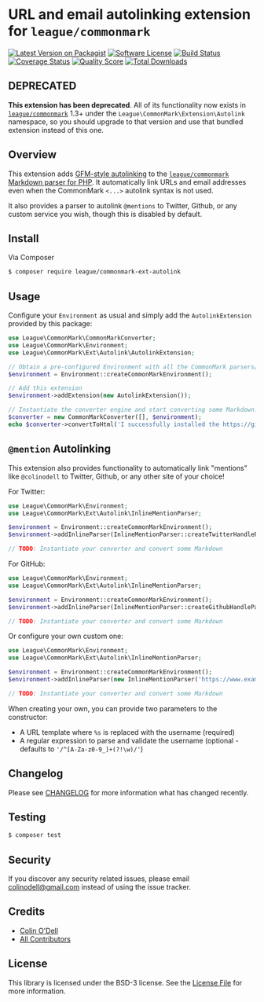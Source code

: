 # URL and email autolinking extension for `league/commonmark`

[![Latest Version on Packagist][ico-version]][link-packagist]
[![Software License][ico-license]](LICENSE.md)
[![Build Status][ico-travis]][link-travis]
[![Coverage Status][ico-scrutinizer]][link-scrutinizer]
[![Quality Score][ico-code-quality]][link-code-quality]
[![Total Downloads][ico-downloads]][link-downloads]

## DEPRECATED

**This extension has been deprecated**.  All of its functionality now exists in [`league/commonmark`][link-league-commonmark] 1.3+ under the `League\CommonMark\Extension\Autolink` namespace, so you should upgrade to that version and use that bundled extension instead of this one.

## Overview

This extension adds [GFM-style autolinking][link-gfm-spec-autolinking] to the [`league/commonmark` Markdown parser for PHP][link-league-commonmark].  It automatically link URLs and email addresses even when the CommonMark `<...>` autolink syntax is not used.

It also provides a parser to autolink `@mentions` to Twitter, Github, or any custom service you wish, though this is disabled by default.

## Install

Via Composer

``` bash
$ composer require league/commonmark-ext-autolink
```

## Usage

Configure your `Environment` as usual and simply add the `AutolinkExtension` provided by this package:

```php
use League\CommonMark\CommonMarkConverter;
use League\CommonMark\Environment;
use League\CommonMark\Ext\Autolink\AutolinkExtension;

// Obtain a pre-configured Environment with all the CommonMark parsers/renderers ready-to-go
$environment = Environment::createCommonMarkEnvironment();

// Add this extension
$environment->addExtension(new AutolinkExtension());

// Instantiate the converter engine and start converting some Markdown!
$converter = new CommonMarkConverter([], $environment);
echo $converter->convertToHtml('I successfully installed the https://github.com/thephpleague/commonmark-ext-autolink extension!');
```

## `@mention` Autolinking

This extension also provides functionality to automatically link "mentions" like `@colinodell` to Twitter, Github, or any other site of your choice!

For Twitter:

```php
use League\CommonMark\Environment;
use League\CommonMark\Ext\Autolink\InlineMentionParser;

$environment = Environment::createCommonMarkEnvironment();
$environment->addInlineParser(InlineMentionParser::createTwitterHandleParser());

// TODO: Instantiate your converter and convert some Markdown
```

For GitHub:

```php
use League\CommonMark\Environment;
use League\CommonMark\Ext\Autolink\InlineMentionParser;

$environment = Environment::createCommonMarkEnvironment();
$environment->addInlineParser(InlineMentionParser::createGithubHandleParser());

// TODO: Instantiate your converter and convert some Markdown
```

Or configure your own custom one:

```php
use League\CommonMark\Environment;
use League\CommonMark\Ext\Autolink\InlineMentionParser;

$environment = Environment::createCommonMarkEnvironment();
$environment->addInlineParser(new InlineMentionParser('https://www.example.com/users/%s/profile'));

// TODO: Instantiate your converter and convert some Markdown
```

When creating your own, you can provide two parameters to the constructor:

 - A URL template where `%s` is replaced with the username (required)
 - A regular expression to parse and validate the username (optional - defaults to `'/^[A-Za-z0-9_]+(?!\w)/'`)

## Changelog

Please see [CHANGELOG](CHANGELOG.md) for more information what has changed recently.

## Testing

``` bash
$ composer test
```

## Security

If you discover any security related issues, please email colinodell@gmail.com instead of using the issue tracker.

## Credits

- [Colin O'Dell][link-author]
- [All Contributors][link-contributors]

## License

This library is licensed under the BSD-3 license.  See the [License File](LICENSE) for more information.

[ico-version]: https://img.shields.io/packagist/v/league/commonmark-ext-autolink.svg?style=flat-square
[ico-license]: http://img.shields.io/badge/License-BSD--3-brightgreen.svg?style=flat-square
[ico-travis]: https://img.shields.io/travis/thephpleague/commonmark-ext-autolink/master.svg?style=flat-square
[ico-scrutinizer]: https://img.shields.io/scrutinizer/coverage/g/thephpleague/commonmark-ext-autolink.svg?style=flat-square
[ico-code-quality]: https://img.shields.io/scrutinizer/g/thephpleague/commonmark-ext-autolink.svg?style=flat-square
[ico-downloads]: https://img.shields.io/packagist/dt/league/commonmark-ext-autolink.svg?style=flat-square

[link-packagist]: https://packagist.org/packages/league/commonmark-ext-autolink
[link-travis]: https://travis-ci.org/thephpleague/commonmark-ext-autolink
[link-scrutinizer]: https://scrutinizer-ci.com/g/thephpleague/commonmark-ext-autolink/code-structure
[link-code-quality]: https://scrutinizer-ci.com/g/thephpleague/commonmark-ext-autolink
[link-downloads]: https://packagist.org/packages/league/commonmark-ext-autolink
[link-author]: https://github.com/colinodell
[link-contributors]: ../../contributors
[link-league-commonmark]: https://github.com/thephpleague/commonmark
[link-gfm-spec-autolinking]: https://github.github.com/gfm/#autolinks-extension-
